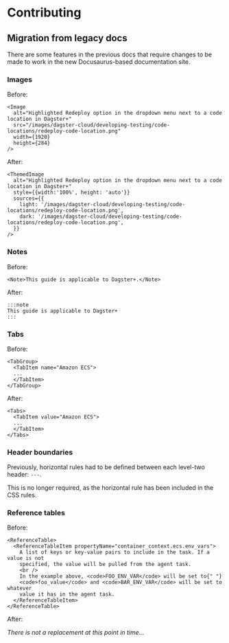 # Contributing

## Migration from legacy docs

There are some features in the previous docs that require changes to be made to work in the new Docusaurus-based documentation site.

### Images

Before:

```
<Image
  alt="Highlighted Redeploy option in the dropdown menu next to a code location in Dagster+"
  src="/images/dagster-cloud/developing-testing/code-locations/redeploy-code-location.png"
  width={1920}
  height={284}
/>
```

After:

```
<ThemedImage
  alt="Highlighted Redeploy option in the dropdown menu next to a code location in Dagster+"
  style={{width:'100%', height: 'auto'}}
  sources={{
    light: '/images/dagster-cloud/developing-testing/code-locations/redeploy-code-location.png',
    dark: '/images/dagster-cloud/developing-testing/code-locations/redeploy-code-location.png',
  }}
/>
```

### Notes

Before:

```
<Note>This guide is applicable to Dagster+.</Note>
```

After:

```
:::note
This guide is applicable to Dagster+
:::
```

### Tabs

Before:

```
<TabGroup>
  <TabItem name="Amazon ECS">
  ...
  </TabItem>
</TabGroup>
```

After:

```
<Tabs>
  <TabItem value="Amazon ECS">
  ...
  </TabItem>
</Tabs>
```

### Header boundaries

Previously, horizontal rules had to be defined between each level-two header: `---`.

This is no longer required, as the horizontal rule has been included in the CSS rules.

### Reference tables

Before:

```
<ReferenceTable>
  <ReferenceTableItem propertyName="container_context.ecs.env_vars">
    A list of keys or key-value pairs to include in the task. If a value is not
    specified, the value will be pulled from the agent task.
    <br />
    In the example above, <code>FOO_ENV_VAR</code> will be set to{" "}
    <code>foo_value</code> and <code>BAR_ENV_VAR</code> will be set to whatever
    value it has in the agent task.
  </ReferenceTableItem>
</ReferenceTable>
```

After:

_There is not a replacement at this point in time..._
